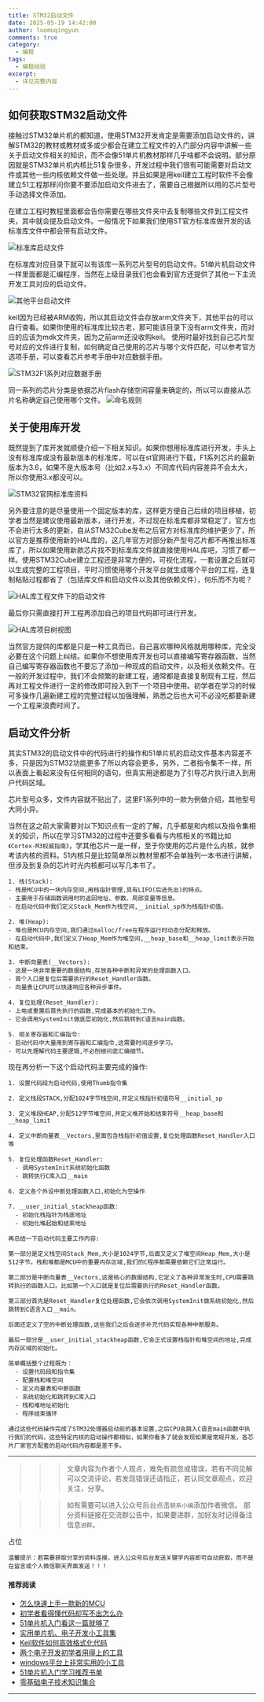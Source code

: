 ```yaml
---
title: STM32启动文件
date: 2025-05-19 14:42:00
author: luomuqingyun
comments: true
category:
  - 编程
tags:
  - 编程经验
excerpt:
  - 详见完整内容
---
```

## 如何获取STM32启动文件
接触过STM32单片机的都知道，使用STM32开发肯定是需要添加启动文件的，讲解STM32的教材或教材或多或少都会在建立工程文件的入门部分内容中讲解一些关于启动文件相关的知识，而不会像51单片机教材那样几乎啥都不会说明。部分原因就是STM32单片机内核比51复杂很多，开发过程中我们很有可能需要对启动文件或其他一些内核依赖文件做一些处理。并且如果是用keil建立工程时软件不会像建立51工程那样问你要不要添加启动文件进去了，需要自己根据所以用的芯片型号手动选择文件添加。

在建立工程时教程里面都会告你需要在哪些文件夹中去复制哪些文件到工程文件夹，其中就会提及启动文件。一般情况下如果我们使用ST官方标准库做开发的话标准库文件中都会带有启动文件。

![标准库启动文件](https://files.mdnice.com/user/38598/0873e759-de38-4e4b-9cc5-82c2e3b3b28c.png)

在标准库对应目录下就可以有该库一系列芯片型号的启动文件。51单片机启动文件一样里面都是汇编程序，当然在上级目录我们也会看到官方还提供了其他一下主流开发工具对应的启动文件。

![其他平台启动文件](https://files.mdnice.com/user/38598/c29deba2-22c9-472b-985c-0bb60e3f137c.png)

keil因为已经被ARM收购，所以其启动文件会存放arm文件夹下，其他平台的可以自行查看。如果你使用的标准库比较古老，那可能该目录下没有arm文件夹，而对应的应该为mdk文件夹，因为之前arm还没收购keil。
使用时最好找到自己芯片型号对应的文件进行复制，如何确定自己使用的芯片与哪个文件匹配，可以参考官方选项手册，可以查看芯片参考手册中对应数据手册。

![STM32F1系列对应数据手册](https://files.mdnice.com/user/38598/423e836a-ed63-403b-b975-77ed3d1987b1.png)

同一系列的芯片分类是依据芯片flash存储空间容量来确定的，所以可以直接从芯片名称确定自己使用哪个文件。
![命名规则](https://files.mdnice.com/user/38598/5f98eb66-4aea-454b-858a-728de22624bd.png)

## 关于使用库开发
既然提到了库开发就顺便介绍一下相关知识。如果你想用标准库进行开发，手头上没有标准库或没有最新版本的标准库，可以在st官网进行下载，F1系列芯片的最新版本为3.6，如果不是大版本号（比如2.x与3.x）不同库代码内容差异不会太大，所以你使用3.x都没可以。

![STM32官网标准库资料](https://files.mdnice.com/user/38598/41a7ea34-cd39-44b4-879d-2cb8e5143b96.png)

另外要注意的是尽量使用一个固定版本的库，这样更方便自己后续的项目移植，初学者当然是建议使用最新版本，进行开发，不过现在标准库都非常稳定了，官方也不会进行太多的更新，自从STM32Cube发布之后官方对标准库的维护更少了，所以官方是推荐使用新的HAL库的，这几年官方对部分新产型号芯片都不再推出标准库了，所以如果使用新款芯片找不到标准库文件就直接使用HAL库吧，习惯了都一样。使用STM32Cube建立工程还是非常方便的，可视化流程，一套设置之后就可以生成完整的工程项目，平时习惯使用哪个开发平台就生成哪个平台的工程，连复制粘贴过程都省了（包括库文件和启动文件以及其他依赖文件），何乐而不为呢？

![HAL库工程文件下的启动文件](https://files.mdnice.com/user/38598/4f4aecd9-f22c-434b-a017-a1227d0e7e24.png)

最后你只需直接打开工程再添加自己的项目代码即可进行开发。

![HAL库项目树视图](https://files.mdnice.com/user/38598/f02207fa-85c3-4eee-b282-615fe0086eda.png)

当然官方提供的库都是只是一种工具而已，自己喜欢哪种风格就用哪种库，完全没必要在这个问题上纠结。如果你不想使用库开发也可以直接编写寄存器函数，当然自己编写寄存器函数也不要忘了添加一种现成的启动文件，以及相关依赖文件。在一般的开发过程中，我们不会频繁的新建工程，通常都是直接复制现有工程，然后再对工程文件进行一定的修改即可投入到下一个项目中使用。初学者在学习的时候可多操作几遍新建工程的完整过程以加强理解，熟悉之后也大可不必没吃都要新建一个工程来浪费时间了。

## 启动文件分析
其实STM32的启动文件中的代码进行的操作和51单片机的启动文件基本内容差不多，只是因为STM32功能更多了所以内容会更多，另外，二者指令集不一样，所以表面上看起来没有任何相同的语句，但真实用途都是为了引导芯片执行进入到用户代码区域。

芯片型号众多，文件内容就不贴出了，这里F1系列中的一款为例做介绍，其他型号大同小异。

当然在这之前大家需要对以下知识点有一定的了解，几乎都是和内核以及指令集相关的知识，所以在学习STM32的过程中还要多看看与内核相关的书籍比如`《Cortex-M3权威指南》`，学其他芯片一是一样，至于你使用的芯片是什么内核，就参考该内核的资料。51内核只是比较简单所以教材里都不会单独列一本书进行讲解，但涉及到复杂的芯片时光内核都可以写几本书了。
```
1. 栈(Stack):
- 栈是MCU中的一块内存空间,用栈指针管理,具有LIFO(后进先出)的特点。
- 主要用于存储函数调用时的返回地址、参数、局部变量等信息。
- 在启动代码中我们定义Stack_Mem作为栈空间,__initial_sp作为栈指针初值。

2. 堆(Heap):
- 堆也是MCU内存空间,我们通过malloc/free在程序运行时动态分配和释放。
- 在启动代码中,我们定义了Heap_Mem作为堆空间,__heap_base和__heap_limit表示开始和结束。

3. 中断向量表(__Vectors):
- 这是一块非常重要的数据结构,存放各种中断和异常的处理函数入口。
- 首个入口是复位后需要执行的Reset_Handler函数。
- 向量表让CPU可以快速响应各种异步事件。

4. 复位处理(Reset_Handler):
- 上电或重置后首先执行的函数,完成基本的初始化工作。
- 它会调用SystemInit做底层初始化,然后跳转到C语言main函数。

5. 相关寄存器和汇编指令:
- 启动代码中大量用到寄存器和汇编指令,这需要时间逐步学习。
- 可以先理解代码主要逻辑,不必刨根问底汇编细节。
```

现在再分析一下这个启动代码主要完成的操作:
```
1. 设置代码段为启动代码,使用Thumb指令集

2. 定义栈段STACK,分配1024字节栈空间,并定义栈指针初值符号__initial_sp

3. 定义堆段HEAP,分配512字节堆空间,并定义堆开始和结束符号__heap_base和__heap_limit

4. 定义中断向量表__Vectors,里面包含栈指针初值设置,复位处理函数Reset_Handler入口等

5. 复位处理函数Reset_Handler:
  - 调用SystemInit系统初始化函数
  - 跳转执行C库入口__main

6. 定义各个外设中断处理函数入口,初始化为空操作

7. __user_initial_stackheap函数:
  - 初始化栈指针为栈底地址
  - 初始化堆起始和结束地址

再总结一下启动代码主要工作内容:

第一部分是定义栈空间Stack_Mem,大小是1024字节,后面又定义了堆空间Heap_Mem,大小是512字节。栈和堆都是MCU中的重要内存区域,我们的C程序都需要依赖它们正常运行。

第二部分是中断向量表__Vectors,这是核心的数据结构,它定义了各种异常发生时,CPU需要跳转执行的函数入口。比如第一个入口就是复位后需要执行的Reset_Handler函数。

第三部分首先是Reset_Handler复位处理函数,它会依次调用SystemInit做系统初始化,然后跳转到C语言入口__main。

后面还定义了空的中断处理函数,这些我们之后会逐步补充代码实现各种中断服务。

最后一部分是__user_initial_stackheap函数,它会正式设置栈指针和堆空间的地址,完成内存区域的初始化。

简单概括整个过程既为：
  - 设置代码段和指令集
  - 配置栈和堆空间
  - 定义向量表和中断函数
  - 系统初始化和跳转到C库入口
  - 栈和堆地址初始化
  - 程序结束循环

通过这些代码操作完成了STM32处理器启动前的基本设置,之后CPU会跳入C语言main函数中执行我们的代码，这些特定内核的启动操作都相似，如果你看多了就会发现如果是常规开发，各芯片厂家官方配套的启动代码内容都是差不多。
```

----
>>>文章内容为作者个人观点，难免有疏忽或错误，若有不同见解可以交流评论，若发现错误还请指正，若认同文章观点，欢迎关注，分享。

>>>如有需要可以进入公众号后台点击`联系小编`添加作者微信。
部分资料链接在交流群公告中，如果要进群，加好友时记得备注信息`进群`。

占位

`温馨提示：若需要获取分享的资料连接，进入公众号后台发送关键字内容即可自动获取，而不是在留言或个人微信聊天界面发送！！！`

#### 推荐阅读
- [怎么快速上手一款新的MCU](https://mp.weixin.qq.com/s?__biz=MzI1OTQ4MTg4Ng==&mid=2247485581&idx=1&sn=b36e6536717774f7931c7aa93d5b237a&chksm=ea7900fcdd0e89ea0db13737720edc996fcb3fdbab3e43b4a92316240ac66d4b5a8bf9a07e78&token=466212876&lang=zh_CN#rd)
- [初学者看得懂代码却写不出怎么办](https://mp.weixin.qq.com/s?__biz=MzI1OTQ4MTg4Ng==&mid=2247485862&idx=1&sn=830ede5ac467c8d396adfbea141f0526&chksm=ea7901d7dd0e88c1e8e5396305ab83c6fbd884cf356ad64c54463230364e865a1659f193dd1f&token=63320980&lang=zh_CN#rd)
- [51单片机入门看这一篇就够了](https://mp.weixin.qq.com/s?__biz=MzI1OTQ4MTg4Ng==&mid=2247485523&idx=1&sn=b7fcd1b86e2467d6f03b1a520c39bb06&chksm=ea790022dd0e893452c4994fa16d63111b16d9878c303712f695b58b7af360b7b18c1ed4b201&token=1711068967&lang=zh_CN#rd)
- [实用单片机、电子开发小工具集](https://mp.weixin.qq.com/s?__biz=MzI1OTQ4MTg4Ng==&mid=2247485606&idx=1&sn=2b433faa2e436fc762dc538c9cf3fe14&chksm=ea7900d7dd0e89c169f8948ff3d423016c8f51f1c914eb7b0d20cba8145b9ffa54815915d67b&token=1580674001&lang=zh_CN#rd)
- [Keil软件如何高效格式化代码](https://mp.weixin.qq.com/s?__biz=MzI1OTQ4MTg4Ng==&mid=2247485572&idx=1&sn=17cefa35d9d660083d419a7e9b6db6f7&chksm=ea7900f5dd0e89e35b65ba26354cc69ad24f686d8e18abd34e0932567a9345e8c9ed653eee6b&token=1711068967&lang=zh_CN#rd)
- [两个电子开发初学者用得上的工具](https://mp.weixin.qq.com/s?__biz=MzI1OTQ4MTg4Ng==&mid=2247485987&idx=1&sn=106e52add61999ae4bddd8b28c7ed2b1&chksm=ea790252dd0e8b44e36e26f20153b1bd73a0fff98ef3c50330358435a9dfac2d97e04a30d59e&token=63320980&lang=zh_CN#rd)
- [windows平台上非常实用的小工具](https://mp.weixin.qq.com/s?__biz=MzI1OTQ4MTg4Ng==&mid=2247485420&idx=2&sn=728ca4abbadf7caf51c392e7d7045cbe&chksm=ea790f9ddd0e868b9fa162c80db1876199845f387bbe851c8d38a4e8412329ae635916c13cfb&token=1711068967&lang=zh_CN#rd)
- [51单片机入门学习推荐书单](https://mp.weixin.qq.com/s?__biz=MzI1OTQ4MTg4Ng==&mid=2247485689&idx=3&sn=d4c0d26781f307ffd26defdc4022c928&chksm=ea790088dd0e899e2872692b9568309e779acfc515e82c28a853d4228de2e2b8f7ee7149913f&token=63320980&lang=zh_CN#rd)
- [零基础电子技术知识集合](https://mp.weixin.qq.com/s?__biz=MzI1OTQ4MTg4Ng==&mid=2247485689&idx=4&sn=211c2d0871a19c5e92cdf0c34f01d96b&chksm=ea790088dd0e899e3042a649a346bc98e94189d1fd18da2b954a7ddb781582dc2d0a82e07f4d&token=970763775&lang=zh_CN#rd)
----

